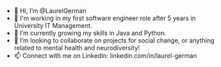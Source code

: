 - 👋 Hi, I’m @LaurelGerman
- 🚀 I'm working in my first software engineer role after 5 years in University IT Management.
- 🌱 I’m currently growing my skills in Java and Python.
- 🤝 I’m looking to collaborate on projects for social change, or anything related to mental health and neurodiversity!
- 📫 Connect with me on LinkedIn: linkedin.com/in/laurel-german

<!---
LaurelGerman/LaurelGerman is a ✨ special ✨ repository because its `README.md` (this file) appears on your GitHub profile.
You can click the Preview link to take a look at your changes.
--->
